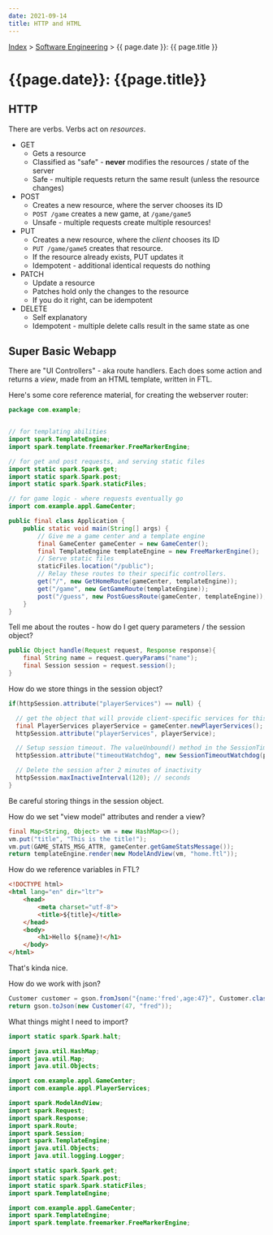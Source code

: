 ```yaml
---
date: 2021-09-14
title: HTTP and HTML
---
```


[Index](../../../index.md) > [Software Engineering](./index.md) > {{ page.date }}: {{ page.title }}

# {{page.date}}: {{page.title}}

## HTTP

There are verbs. Verbs act on *resources*.

- GET
    - Gets a resource
    - Classified as "safe" - **never** modifies the resources / state of the server
    - Safe - multiple requests return the same result (unless the resource changes)
- POST
    - Creates a new resource, where the server chooses its ID
    - `POST /game` creates a new game, at `/game/game5`
    - Unsafe - multiple requests create multiple resources!
- PUT
    - Creates a new resource, where the *client* chooses its ID
    - `PUT /game/game5` creates that resource.
    - If the resource already exists, PUT updates it
    - Idempotent - additional identical requests do nothing
- PATCH
    - Update a resource
    - Patches hold only the changes to the resource
    - If you do it right, can be idempotent
- DELETE
    - Self explanatory
    - Idempotent - multiple delete calls result in the same state as one

## Super Basic Webapp

There are "UI Controllers" - aka route handlers. Each does some action and returns a *view*, made from an HTML template, written in FTL.

Here's some core reference material, for creating the webserver router:

```java
package com.example;


// for templating abilities
import spark.TemplateEngine;
import spark.template.freemarker.FreeMarkerEngine;

// for get and post requests, and serving static files
import static spark.Spark.get;
import static spark.Spark.post;
import static spark.Spark.staticFiles;

// for game logic - where requests eventually go
import com.example.appl.GameCenter;

public final class Application {
    public static void main(String[] args) {
        // Give me a game center and a template engine
        final GameCenter gameCenter = new GameCenter();
        final TemplateEngine templateEngine = new FreeMarkerEngine();
        // Serve static files
        staticFiles.location("/public");
        // Relay these routes to their specific controllers.
        get("/", new GetHomeRoute(gameCenter, templateEngine));
        get("/game", new GetGameRoute(templateEngine));
        post("/guess", new PostGuessRoute(gameCenter, templateEngine));
    }
}
```

Tell me about the routes - how do I get query parameters / the session object?

```java
public Object handle(Request request, Response response){
    final String name = request.queryParams("name");
    final Session session = request.session();
}
```

How do we store things in the session object?

```java
if(httpSession.attribute("playerServices") == null) {

  // get the object that will provide client-specific services for this player
  final PlayerServices playerService = gameCenter.newPlayerServices();
  httpSession.attribute("playerServices", playerService);

  // Setup session timeout. The valueUnbound() method in the SessionTimeoutWatchdog will be called when the session is invalidated.
  httpSession.attribute("timeoutWatchdog", new SessionTimeoutWatchdog(playerService));

  // Delete the session after 2 minutes of inactivity
  httpSession.maxInactiveInterval(120); // seconds
}
```

Be careful storing things in the session object.

How do we set "view model" attributes and render a view?

```java
final Map<String, Object> vm = new HashMap<>();
vm.put("title", "This is the title!");
vm.put(GAME_STATS_MSG_ATTR, gameCenter.getGameStatsMessage());
return templateEngine.render(new ModelAndView(vm, "home.ftl"));
```

How do we reference variables in FTL?

```html
<!DOCTYPE html>
<html lang="en" dir="ltr">
    <head>
        <meta charset="utf-8">
        <title>${title}</title>
    </head>
    <body>
        <h1>Hello ${name}!</h1>
    </body>
</html>
```

That's kinda nice.

How do we work with json?

```java
Customer customer = gson.fromJson("{name:'fred',age:47}", Customer.class);
return gson.toJson(new Customer(47, "fred"));
```

What things might I need to import?

```java
import static spark.Spark.halt;

import java.util.HashMap;
import java.util.Map;
import java.util.Objects;

import com.example.appl.GameCenter;
import com.example.appl.PlayerServices;

import spark.ModelAndView;
import spark.Request;
import spark.Response;
import spark.Route;
import spark.Session;
import spark.TemplateEngine;
import java.util.Objects;
import java.util.logging.Logger;

import static spark.Spark.get;
import static spark.Spark.post;
import static spark.Spark.staticFiles;
import spark.TemplateEngine;

import com.example.appl.GameCenter;
import spark.TemplateEngine;
import spark.template.freemarker.FreeMarkerEngine;
```
